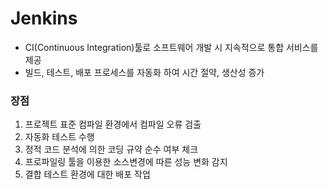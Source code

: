 # Jenkins

- CI(Continuous Integration)툴로 소프트웨어 개발 시 지속적으로 통합 서비스를 제공
- 빌드, 테스트, 배포 프로세스를 자동화 하여 시간 절약, 생산성 증가

### 장점

1. 프로젝트 표준 컴파일 환경에서 컴파일 오류 검출
2. 자동화 테스트 수행
3. 정적 코드 분석에 의한 코딩 규약 순수 여부 체크
4. 프로파일링 툴을 이용한 소스변경에 따른 성능 변화 감지
5. 결합 테스트 환경에 대한 배포 작업
